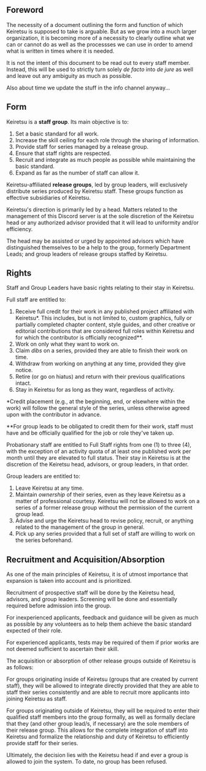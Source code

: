 ## Foreword

The necessity of a document outlining the form and function of which Keiretsu is supposed to take is arguable. But as we grow into a much larger organization, it is becoming more of a necessity to clearly outline what we can or cannot do as well as the processses we can use in order to amend what is written in times where it is needed.

It is not the intent of this document to be read out to every staff member. Instead, this will be used to strictly turn solely *de facto* into *de jure* as well and leave out any ambiguity as much as possible.

Also about time we update the stuff in the info channel anyway...

## Form

Keiretsu is a **staff group**. Its main objective is to:
1. Set a basic standard for all work.
2. Increase the skill ceiling for each role through the sharing of information.
3. Provide staff for series managed by a release group.
4. Ensure that staff rights are respected.
5. Recruit and integrate as much people as possible while maintaining the basic standard.
6. Expand as far as the number of staff can allow it.

Keiretsu-affiliated **release groups**, led by group leaders, will exclusively distribute series produced by Keiretsu staff. These groups function as effective subsidiaries of Keiretsu.

Keiretsu's direction is primarily led by a head. Matters related to the management of this Discord server is at the sole discretion of the Keiretsu head or any authorized advisor provided that it will lead to uniformity and/or efficiency.

The head may be assisted or urged by appointed advisors which have distinguished themselves to be a help to the group, formerly Department Leads; and group leaders of release groups staffed by Keiretsu.

## Rights

Staff and Group Leaders have basic rights relating to their stay in Keiretsu.

Full staff are entitled to:
1. Receive full credit for their work in any published project affiliated with Keiretsu*. This includes, but is not limited to, custom graphics, fully or partially completed chapter content, style guides, and other creative or editorial contributions that are considered full roles within Keiretsu and for which the contributor is officially recognized**.
2. Work on only what they want to work on.
3. Claim *dibs* on a series, provided they are able to finish their work on time.
4. Withdraw from working on anything at any time, provided they give notice.
5. Retire (or go on hiatus) and return with their previous qualifications intact.
6. Stay in Keiretsu for as long as they want, regardless of activity.

*Credit placement (e.g., at the beginning, end, or elsewhere within the work) will follow the general style of the series, unless otherwise agreed upon with the contributor in advance.

**For group leads to be obligated to credit them for their work, staff must have and be officially qualified for the job or role they've taken up.

Probationary staff are entitled to Full Staff rights from one (1) to three (4), with the exception of an activity quota of at least one published work per month until they are elevated to full status. Their stay in Keiretsu is at the discretion of the Keiretsu head, advisors, or group leaders, in that order.

Group leaders are entitled to:
1. Leave Keiretsu at any time.
2. Maintain *ownership* of their series, even as they leave Keiretsu as a matter of professional courtesy. Keiretsu will not be allowed to work on a series of a former release group without the permission of the current group lead.
3. Advise and urge the Keiretsu head to revise policy, recruit, or anything related to the management of the group in general.
4. Pick up any series provided that a full set of staff are willing to work on the series beforehand.

## Recruitment and Acquisition/Absorption

As one of the main principles of Keiretsu, it is of utmost importance that expansion is taken into account and is prioritized.

Recruitment of prospective staff will be done by the Keiretsu head, advisors, and group leaders. Screening will be done and essentially required before admission into the group.

For inexperienced applicants, feedback and guidance will be given as much as possible by any volunteers as to help them achieve the basic standard expected of their role. 

For experienced applicants, tests may be required of them if prior works are not deemed sufficient to ascertain their skill.

The acquisition or absorption of other release groups outside of Keiretsu is as follows:

For groups originating inside of Keiretsu (groups that are created by current staff), they will be allowed to integrate directly provided that they are able to staff their series consistently and are able to recruit more applicants into joining Keiretsu as staff.

For groups originating outside of Keiretsu, they will be required to enter their qualified staff members into the group formally, as well as formally declare that they (and other group lead/s, if necessary) are the sole members of their release group. This allows for the complete integration of staff into Keiretsu and formalize the relationship and duty of Keiretsu to efficiently provide staff for their series.

Ultimately, the decision lies with the Keiretsu head if and ever a group is allowed to join the system. To date, no group has been refused.


